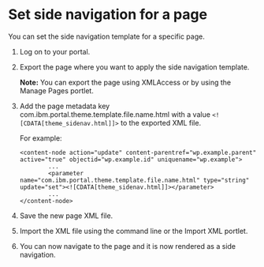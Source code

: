 # Set side navigation for a page

You can set the side navigation template for a specific page.

1.  Log on to your portal.

2.  Export the page where you want to apply the side navigation template.

    **Note:** You can export the page using XMLAccess or by using the Manage Pages portlet.

3.  Add the page metadata key com.ibm.portal.theme.template.file.name.html with a value `<![CDATA[theme_sidenav.html]]>` to the exported XML file.

    For example:

    ```
    <content-node action="update" content-parentref="wp.example.parent" active="true" objectid="wp.example.id" uniquename="wp.example">
    		...
    		<parameter name="com.ibm.portal.theme.template.file.name.html" type="string" update="set"><![CDATA[theme_sidenav.html]]></parameter>
    		...
    </content-node>
    ```

4.  Save the new page XML file.

5.  Import the XML file using the command line or the Import XML portlet.

6.  You can now navigate to the page and it is now rendered as a side navigation.



